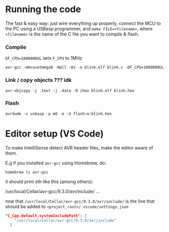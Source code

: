 # Running the code

The fast & easy way: just wire everything up properly, connect the MCU to
the PC using a USBasp programmer, and `make FILE=<filename>`, where `<filename>`
is the name of the C file you want to compile & flash.

### Compile

`DF_CPU=1000000UL` sets `F_CPU` to 1MHz

`avr-gcc -mmcu=atmega8 -Wall -Os -o blink.elf blink.c -DF_CPU=1000000UL `

### Link / copy objects ??? idk

`avr-objcopy -j .text -j .data -O ihex blink.elf blink.hex`

### Flash

`avrdude -c usbasp -p m8 -e -U flash:w:blink.hex`

# Editor setup (VS Code)

To make IntelliSense detect AVR header files, make the editor aware of them.

E.g if you installed `avr-gcc` using Homebrew, do:

`homebrew ls avr-gcc`

it should print sth like this (among others):

/usr/local/Cellar/avr-gcc/9.3.0/avr/include/
...

now that `/usr/local/Cellar/avr-gcc/9.3.0/avr/include/` is the line that should be added to `<project_root>/.vscode/settings.json`

```json
"C_Cpp.default.systemIncludePath": [
    "/usr/local/Cellar/avr-gcc/9.3.0/avr/include"
  ]
```

